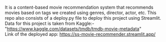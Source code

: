 It is a content-based movie recommendation system that recommends movies based on tags we created using genres, director, actor, etc. This repo also consists of a deploy.py file to deploy this project using Streamlit. Data for this project is taken from Kaggle:-  "https://www.kaggle.com/datasets/tmdb/tmdb-movie-metadata"   
Link of the deployed app: https://ss-movie-recommender.streamlit.app/

